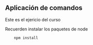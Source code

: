 ## Aplicación de comandos

Este es el ejericio del curso

Recuerden instalar los paquetes de node

``````````````````
	npm install
``````````````````
